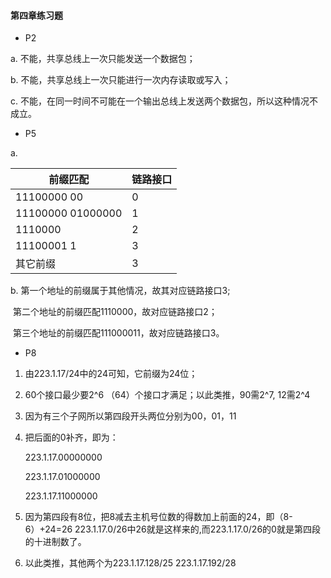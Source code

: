 #### 第四章练习题

+ P2 


a. 不能，共享总线上一次只能发送一个数据包；

b. 不能，共享总线上一次只能进行一次内存读取或写入；

c. 不能，在同一时间不可能在一个输出总线上发送两个数据包，所以这种情况不成立。




+ P5



a.

| 前缀匹配          | 链路接口 |
| ----------------- | -------- |
| 11100000 00       | 0        |
| 11100000 01000000 | 1        |
| 1110000           | 2        |
| 11100001 1        | 3        |
| 其它前缀          | 3        |

b. 第一个地址的前缀属于其他情况，故其对应链路接口3;

​	第二个地址的前缀匹配1110000，故对应链路接口2；

​	第三个地址的前缀匹配111000011，故对应链路接口3。

+ P8

1. 由223.1.17/24中的24可知，它前缀为24位；

2. 60个接口最少要2^6 （64）个接口才满足；以此类推，90需2^7,  12需2^4

3. 因为有三个子网所以第四段开头两位分别为00，01，11

4. 把后面的0补齐，即为：

   223.1.17.00000000 

   223.1.17.01000000

   223.1.17.11000000

5. 因为第四段有8位，把8减去主机号位数的得数加上前面的24，即（8-6）+24=26 223.1.17.0/26中26就是这样来的,而223.1.17.0/26的0就是第四段的十进制数了。

6. 以此类推，其他两个为223.1.17.128/25  223.1.17.192/28
